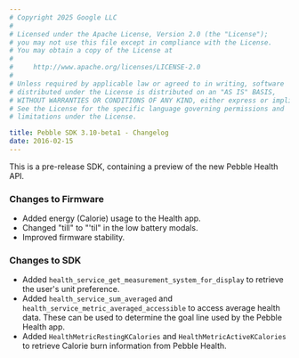 ```yaml
---
# Copyright 2025 Google LLC
#
# Licensed under the Apache License, Version 2.0 (the "License");
# you may not use this file except in compliance with the License.
# You may obtain a copy of the License at
#
#     http://www.apache.org/licenses/LICENSE-2.0
#
# Unless required by applicable law or agreed to in writing, software
# distributed under the License is distributed on an "AS IS" BASIS,
# WITHOUT WARRANTIES OR CONDITIONS OF ANY KIND, either express or implied.
# See the License for the specific language governing permissions and
# limitations under the License.

title: Pebble SDK 3.10-beta1 - Changelog
date: 2016-02-15
---
```


This is a pre-release SDK, containing a preview of the new Pebble Health
API.

### Changes to Firmware

* Added energy (Calorie) usage to the Health app.
* Changed "till" to "'til" in the low battery modals.
* Improved firmware stability.

### Changes to SDK

* Added ``health_service_get_measurement_system_for_display`` to retrieve the user's unit preference.
* Added ``health_service_sum_averaged`` and ``health_service_metric_averaged_accessible`` to access
  average health data. These can be used to determine the goal line used by the Pebble Health app.
* Added ``HealthMetricRestingKCalories`` and ``HealthMetricActiveKCalories`` to retrieve Calorie burn
  information from Pebble Health.
